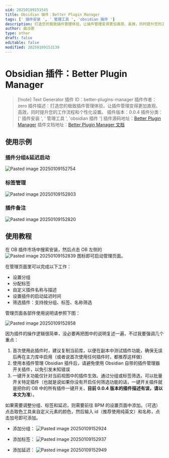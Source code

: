 ```yaml
---
uid: 20250109151545
title: Obsidian 插件：Better Plugin Manager
tags: [' 插件安装 ', ' 管理工具 ', 'obsidian 插件 ']
description: 打造您的极致插件管理体验，让插件管理变得更加直观、高效，同时提升您的工作流程和个性化设置。
author: 曲淡歌
type: other
draft: false
editable: false
modified: 20250109153139
---
```


# Obsidian 插件：Better Plugin Manager

> [!note] Text Generator
> 插件 ID：better-plugins-manager
> 插件作者：zero
> 插件描述：打造您的极致插件管理体验，让插件管理变得更加直观、高效，同时提升您的工作流程和个性化设置。
> 插件版本：0.0.4
> 插件分类：[' 插件安装 ', ' 管理工具 ', 'obsidian 插件 ']
> 插件源码地址：[Better Plugin Manager](https://github.com/0011000000110010/obsidian-manager)
> 插件文档地址：[Better Plugin Manager 文档](https://github.com/0011000000110010/obsidian-manager)

## 使用示例

### 插件分组&延迟启动

![Pasted image 20250109152754](https://cdn.pkmer.cn/images/202501092016197.png!pkmer)

### 标签管理

![Pasted image 20250109152803](https://cdn.pkmer.cn/images/202501092016199.png!pkmer)

### 插件备注

![Pasted image 20250109152820](https://cdn.pkmer.cn/images/202501092016200.png!pkmer)

## 使用教程

在 OB 插件市场中搜索安装，然后点击 OB 左侧的 ![Pasted image 20250109152839](https://cdn.pkmer.cn/images/202501092016201.png!pkmer) 图标即可启动管理页面。

在管理页面里可以完成以下工作：

- 设置分组
- 分配标签
- 自定义插件名称与描述
- 设置插件的启动延迟时间
- 筛选插件：支持按分组、标签、名称筛选

管理页面各部件使用说明请参照下图：

![Pasted image 20250109152858](https://cdn.pkmer.cn/images/202501092016202.png!pkmer)

因为插件的操作逻辑很简单，没必要再把图中的说明复述一遍，不过我要强调几个重点：

1. 首次使用此插件时，建议复制当前库，以便在副本中测试插件功能，确保无误后再在主力库中启用（或者说首次使用任何插件时，都推荐这样做）
2. 使用本插件管理 Obsidian 插件后，请避免使用 Obsidian 自带的插件管理器开关插件，以免引发未知错误
3. 一键开关功能仅针对当前视图中的插件生效。通过分组或标签筛选，可以批量开关特定插件（也就是说如果你没有开启任何筛选功能的话，一键开关插件就是把你的 OB 中的所有插件一键开关，**目前 0.0.4 版本的插件描述有误，请以本文为准**）。

如果需要调整分组、标签和延迟，则需要前往 BPM 的设置页面中添加。（可选）点击取色工具来自定义元素的颜色，然后输入 id（推荐使用纯英文）和名称，点击加号即可添加。

- 添加分组：
![Pasted image 20250109152924](https://cdn.pkmer.cn/images/202501092016203.png!pkmer)

- 添加标签：
![Pasted image 20250109152937](https://cdn.pkmer.cn/images/202501092016204.png!pkmer)

- 添加延迟：
![Pasted image 20250109152949](https://cdn.pkmer.cn/images/202501092016205.png!pkmer)

